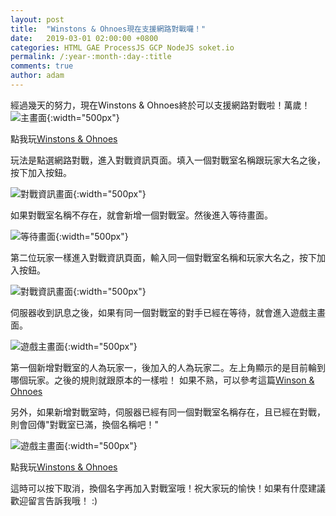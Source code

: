 ```yaml
---
layout: post
title:  "Winstons & Ohnoes現在支援網路對戰囉！"
date:   2019-03-01 02:00:00 +0800
categories: HTML GAE ProcessJS GCP NodeJS soket.io
permalink: /:year-:month-:day-:title
comments: true
author: adam
---
```

經過幾天的努力，現在Winstons & Ohnoes終於可以支援網路對戰啦！萬歲！
![主畫面]({{site.baseurl}}/images/WinstonNOhnoesv2_main.png){:width="500px"}

點我玩[Winstons & Ohnoes][gpc-winstons-and-ohnoes]

玩法是點選網路對戰，進入對戰資訊頁面。填入一個對戰室名稱跟玩家大名之後，按下加入按鈕。

![對戰資訊畫面]({{site.baseurl}}/images/WinstonNOhnoesV2_BattleInfo.png){:width="500px"}

如果對戰室名稱不存在，就會新增一個對戰室。然後進入等待畫面。

![等待畫面]({{site.baseurl}}/images/WinstonNOhnoesV2_Waiting.png){:width="500px"}

第二位玩家一樣進入對戰資訊頁面，輸入同一個對戰室名稱和玩家大名之，按下加入按鈕。

![對戰資訊畫面]({{site.baseurl}}/images/WinstonNOhnoesV2_Player2.png){:width="500px"}

伺服器收到訊息之後，如果有同一個對戰室的對手已經在等待，就會進入遊戲主畫面。

![遊戲主畫面]({{site.baseurl}}/images/WinstonNOhnoesV2_Game.png){:width="500px"}

第一個新增對戰室的人為玩家一，後加入的人為玩家二。左上角顯示的是目前輪到哪個玩家。之後的規則就跟原本的一樣啦！
如果不熟，可以參考這篇[Winson & Ohnoes][winston-and-ohnones]

另外，如果新增對戰室時，伺服器已經有同一個對戰室名稱存在，且已經在對戰，則會回傳"對戰室已滿，換個名稱吧！"

![遊戲主畫面]({{site.baseurl}}/images/WinstonNOhnoesV2_BattleFull.png){:width="500px"}

點我玩[Winstons & Ohnoes][gpc-winstons-and-ohnoes]

這時可以按下取消，換個名字再加入對戰室哦！祝大家玩的愉快！如果有什麼建議歡迎留言告訴我哦！ :)

[winston-and-ohnones]: https://shincar.github.io/blogs/2019-02-15-winston-and-ohnoes
[gpc-winstons-and-ohnoes]: https://20190301t085415-dot-shincar.appspot.com/
